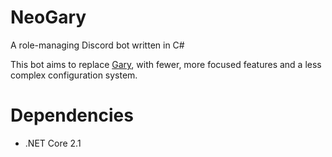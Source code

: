 # NeoGary
A role-managing Discord bot written in C#

This bot aims to replace [Gary](https://github.com/thev0rtex/gary), with fewer, more focused features and a less complex configuration system.

# Dependencies

* .NET Core 2.1
